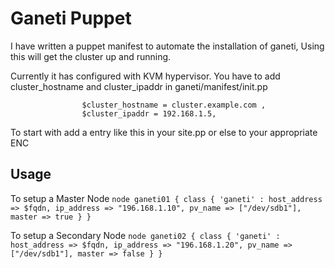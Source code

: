 Ganeti Puppet
=============

I have written a puppet manifest to automate the installation of ganeti, Using this will get the cluster up and running.

Currently it has configured with KVM hypervisor.
You have to add cluster_hostname and cluster_ipaddr in ganeti/manifest/init.pp
```class ganeti (
                $cluster_hostname = cluster.example.com ,
                $cluster_ipaddr = 192.168.1.5,
```

To start with add a entry like this in your site.pp or else to your appropriate ENC

Usage
-----

To setup a Master Node
`node ganeti01 { class { 'ganeti' : host_address => $fqdn, ip_address => "196.168.1.10", pv_name => ["/dev/sdb1"], master => true } }`

To setup a Secondary Node
```node ganeti02 { class { 'ganeti' : host_address => $fqdn, ip_address => "196.168.1.20", pv_name => ["/dev/sdb1"], master => false } }```


